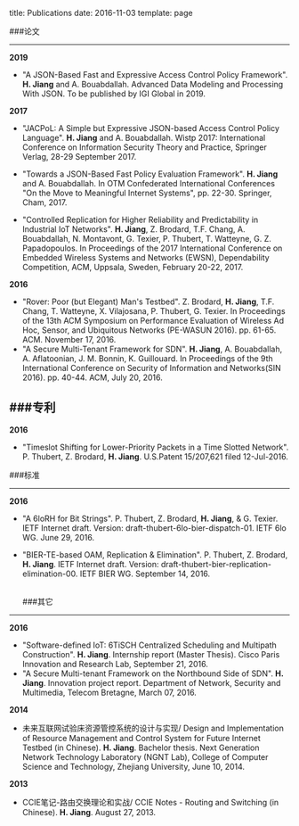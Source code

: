 title: Publications
date: 2016-11-03
template: page

###论文

---

**2019**

- "A JSON-Based Fast and Expressive Access Control Policy Framework". **H. Jiang** and A. Bouabdallah. Advanced Data Modeling and Processing With JSON. To be published by IGI Global in 2019.  

**2017**

- "JACPoL: A Simple but Expressive JSON-based Access Control Policy Language". <b>H. Jiang</b> and A. Bouabdallah. Wistp 2017: International Conference on Information Security Theory and Practice, Springer Verlag, 28-29 September 2017.  

- "Towards a JSON-Based Fast Policy Evaluation Framework". <b>H. Jiang</b> and A. Bouabdallah. In OTM Confederated International Conferences "On the Move to Meaningful Internet Systems", pp. 22-30. Springer, Cham, 2017.
- "Controlled Replication for Higher Reliability and Predictability in Industrial IoT Networks". <b>H. Jiang</b>, Z. Brodard, T.F. Chang, A. Bouabdallah, N. Montavont, G. Texier, P. Thubert, T. Watteyne, G. Z. Papadopoulos. In Proceedings of the 2017 International Conference on Embedded Wireless Systems and Networks (EWSN), Dependability Competition, ACM, Uppsala, Sweden, February 20-22, 2017.

<b>2016</b>

- "Rover: Poor (but Elegant) Man's Testbed". Z. Brodard, <b>H. Jiang</b>, T.F. Chang, T. Watteyne, X. Vilajosana, P. Thubert, G. Texier. In Proceedings of the 13th ACM Symposium on Performance Evaluation of Wireless Ad Hoc, Sensor, and Ubiquitous Networks (PE-WASUN 2016). pp. 61-65. ACM. November 17, 2016.
- "A Secure Multi-Tenant Framework for SDN". <b>H. Jiang</b>, A. Bouabdallah, A. Aflatoonian, J. M. Bonnin, K. Guillouard. In Proceedings of the 9th International Conference on Security of Information and Networks(SIN 2016). pp. 40-44. ACM, July 20, 2016.

   

###专利
---
<b>2016</b>

- "Timeslot Shifting for Lower-Priority Packets in a Time Slotted Network". P. Thubert, Z. Brodard, <b>H. Jiang</b>. U.S.Patent 15/207,621 filed 12-Jul-2016.

   
###标准

---

<b>2016</b>
- "A 6loRH for Bit Strings". P. Thubert, Z. Brodard, <b>H. Jiang</b>, & G. Texier. IETF Internet draft. Version: draft-thubert-6lo-bier-dispatch-01. IETF 6lo WG. June 29, 2016.

- "BIER-TE-based OAM, Replication & Elimination". P. Thubert, Z. Brodard, <b>H. Jiang</b>. IETF Internet draft. Version: draft-thubert-bier-replication-elimination-00. IETF BIER WG. September 14, 2016.

  ​       
###其它
---
<b>2016</b>
- "Software-defined IoT: 6TiSCH Centralized Scheduling and Multipath Construction". <b>H. Jiang</b>. Internship report (Master Thesis). Cisco Paris Innovation and Research Lab, September 21, 2016.
- "A Secure Multi-tenant Framework on the Northbound Side of SDN". <b>H. Jiang</b>. Innovation project report. Department of Network, Security and Multimedia, Telecom Bretagne, March 07, 2016.

**2014**

- 未来互联网试验床资源管控系统的设计与实现/ Design and Implementation of Resource Management and Control System for Future Internet Testbed (in Chinese). <b>H. Jiang</b>. Bachelor thesis. Next Generation Network Technology Laboratory (NGNT Lab), College of Computer Science and Technology, Zhejiang University, June 10, 2014. 

<b>2013</b>
- CCIE笔记-路由交换理论和实战/ CCIE Notes - Routing and Switching (in Chinese). <b>H. Jiang</b>. August 27, 2013.